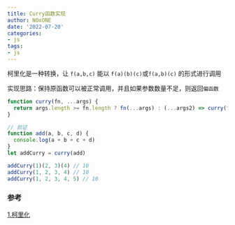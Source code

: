 ```yaml
---
title: Curry函数实现
author: NOxONE
date: '2022-07-20'
categories:
- js
tags:
- js
---
```


柯里化是一种转换，让 `f(a,b,c)` 能以 `f(a)(b)(c)`或`f(a,b)(c)` 的形式进行调用

实现思路：保持原函数可以被正常调用，并且如果参数数量不足，则返回`偏函数`
```js
function curry(fn, ...args) {
  return args.length >= fn.length ? fn(...args) : (...args2) => curry(fn, ...args, ...args2)
}

// 验证
function add(a, b, c, d) {
  console.log(a + b + c + d)
}
let addCurry = curry(add)

addCurry(1)(2, 3)(4) // 10
addCurry(1, 2, 3, 4) // 10
addCurry(1, 2, 3, 4, 5) // 10
```
### 参考
[1.柯里化](https://zh.javascript.info/currying-partials)
